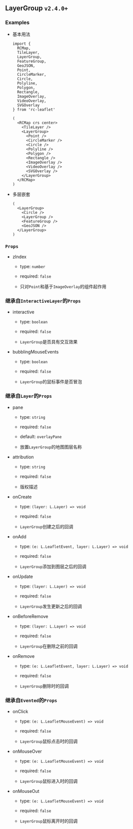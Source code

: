 ## LayerGroup `v2.4.0+`

### Examples

- 基本用法

  ```tsx
  import {
    RCMap,
    TileLayer,
    LayerGroup,
    FeatureGroup,
    GeoJSON,
    Point,
    CircleMarker,
    Circle,
    Polyline,
    Polygon,
    Rectangle,
    ImageOverlay,
    VideoOverlay,
    SVGOverlay
  } from 'rc-leaflet'

  (
    <RCMap crs center>
      <TileLayer />
      <LayerGroup>
        <Point />
        <CircleMarker />
        <Circle />
        <Polyline />
        <Polygon />
        <Rectangle />
        <ImageOverlay />
        <VideoOverlay />
        <SVGOverlay />
      </LayerGroup>
    </RCMap>
  )
  ```

- 多层嵌套

  ```tsx
  (
    <LayerGroup>
      <Circle />
      <LayerGroup />
      <FeatureGroup />
      <GeoJSON />
    </LayerGroup>
  )
  ```

### `Props`

- zIndex

  - type: `number`

  - required: `false`

  - 只对`Point`和基于`ImageOverlay`的组件起作用

### 继承自`InteractiveLayer`的`Props`

- interactive

  - type: `boolean`

  - required: `false`

  - `LayerGroup`是否具有交互效果

- bubblingMouseEvents

  - type: `boolean`

  - required: `false`

  - `LayerGroup`的鼠标事件是否冒泡

### 继承自`Layer`的`Props`

- pane

  - type: `string`

  - required: `false`

  - default: `overlayPane`

  - 放置`LayerGroup`的地图图层名称

- attribution

  - type: `string`

  - required: `false`

  - 版权描述

- onCreate

  - type: `(layer: L.Layer) => void`

  - required: `false`

  - `LayerGroup`创建之后的回调

- onAdd

  - type: `(e: L.LeafletEvent, layer: L.Layer) => void`

  - required: `false`

  - `LayerGroup`添加到图层之后的回调

- onUpdate

  - type: `(layer: L.Layer) => void`

  - required: `false`

  - `LayerGroup`发生更新之后的回调

- onBeforeRemove

  - type: `(layer: L.Layer) => void`

  - required: `false`

  - `LayerGroup`在删除之前的回调

- onRemove

  - type: `(e: L.LeafletEvent, layer: L.Layer) => void`

  - required: `false`

  - `LayerGroup`删除时的回调

### 继承自`Evented`的`Props`

- onClick

  - type: `(e: L.LeafletMouseEvent) => void`

  - required: `false`

  - `LayerGroup`鼠标点击时的回调

- onMouseOver

  - type: `(e: L.LeafletMouseEvent) => void`

  - required: `false`

  - `LayerGroup`鼠标进入时的回调

- onMouseOut

  - type: `(e: L.LeafletMouseEvent) => void`

  - required: `false`

  - `LayerGroup`鼠标离开时的回调
